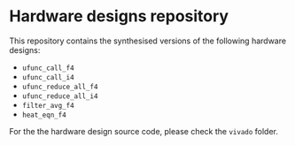 # Hardware designs repository

This repository contains the synthesised versions of the following hardware designs:

- `ufunc_call_f4`
- `ufunc_call_i4`
- `ufunc_reduce_all_f4`
- `ufunc_reduce_all_i4`
- `filter_avg_f4`
- `heat_eqn_f4`

For the the hardware design source code, please check the `vivado` folder.